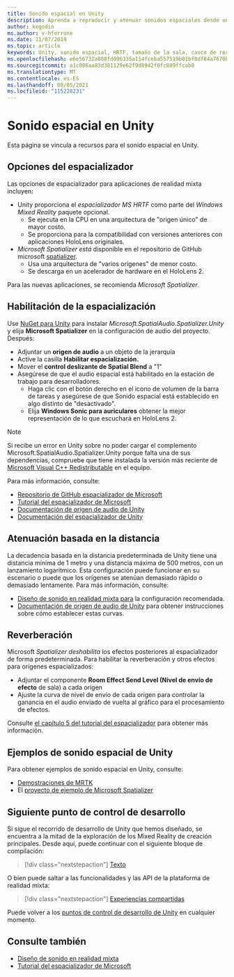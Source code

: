 ```yaml
---
title: Sonido espacial en Unity
description: Aprenda a reproducir y atenuar sonidos espaciales desde un punto 3D específico dentro de la escena de Unity con ejemplos.
author: kegodin
ms.author: v-hferrone
ms.date: 11/07/2019
ms.topic: article
keywords: Unity, sonido espacial, HRTF, tamaño de la sala, casco de realidad mixta, casco de realidad mixta de Windows, casco de realidad virtual, MRTK, Mixed Reality Toolkit, espacializador, reverberación
ms.openlocfilehash: e6e56732a888fd096335a114fceba557519b01bf8df84a7670b9265f46c75a34
ms.sourcegitcommit: a1c086aa83d381129e62f9d8942f0fc889ffcab0
ms.translationtype: MT
ms.contentlocale: es-ES
ms.lasthandoff: 08/05/2021
ms.locfileid: "115228231"
---
```

# <a name="spatial-sound-in-unity"></a>Sonido espacial en Unity

Esta página se vincula a recursos para el sonido espacial en Unity.

## <a name="spatializer-options"></a>Opciones del espacializador

Las opciones de espacializador para aplicaciones de realidad mixta incluyen:
* Unity proporciona el *espacializador MS HRTF* como parte del *Windows Mixed Reality* paquete opcional.
  * Se ejecuta en la CPU en una arquitectura de "origen único" de mayor costo.
  * Se proporciona para la compatibilidad con versiones anteriores con aplicaciones HoloLens originales.
* *Microsoft Spatializer está* disponible en el repositorio de GitHub microsoft [spatializer](https://github.com/microsoft/spatialaudio-unity).
  * Usa una arquitectura de "varios orígenes" de menor costo.
  * Se descarga en un acelerador de hardware en el HoloLens 2. 

Para las nuevas aplicaciones, se recomienda *Microsoft Spatializer*.

## <a name="enable-spatialization"></a>Habilitación de la espacialización

Use [NuGet para Unity](https://github.com/GlitchEnzo/NuGetForUnity/releases/latest) para instalar _Microsoft.SpatialAudio.Spatializer.Unity_ y elija **Microsoft Spatializer** en la configuración de audio del proyecto. Después:
* Adjuntar un **origen de audio** a un objeto de la jerarquía
* Active la casilla **Habilitar espacialización.**
* Mover el **control deslizante de Spatial Blend** a "1"
* Asegúrese de que el audio espacial está habilitado en la estación de trabajo para desarrolladores. 
    * Haga clic con el botón derecho en el icono de volumen de la barra de tareas y asegúrese de que Sonido espacial está establecido en algo distinto de "desactivado". 
    * Elija **Windows Sonic para auriculares** obtener la mejor representación de lo que escuchará en HoloLens 2.

>[!NOTE]
>Si recibe un error en Unity sobre no poder cargar el complemento Microsoft.SpatialAudio.Spatializer.Unity porque falta una de sus dependencias, compruebe que tiene instalada la versión más reciente de [Microsoft Visual C++ Redistributable](https://support.microsoft.com/en-us/help/2977003/the-latest-supported-visual-c-downloads) en el equipo.

Para más información, consulte:
* [Repositorio de GitHub espacializador de Microsoft](https://github.com/microsoft/spatialaudio-unity)
* [Tutorial del espacializador de Microsoft](tutorials/unity-spatial-audio-ch1.md)
* [Documentación de origen de audio de Unity](https://docs.unity3d.com/2019.3/Documentation/Manual/class-AudioSource.html)
* [Documentación del espacializador de Unity](https://docs.unity3d.com/Manual/VRAudioSpatializer.html)

## <a name="distance-based-attenuation"></a>Atenuación basada en la distancia

La decadencia basada en la distancia predeterminada de Unity tiene una distancia mínima de 1 metro y una distancia máxima de 500 metros, con un lanzamiento logarítmico. Esta configuración puede funcionar en su escenario o puede que los orígenes se atenúan demasiado rápido o demasiado lentamente. Para más información, consulte:
* [Diseño de sonido en realidad mixta para](../../design/spatial-sound-design.md) la configuración recomendada.
* [Documentación de origen de audio de Unity](https://docs.unity3d.com/2019.3/Documentation/Manual/class-AudioSource.html) para obtener instrucciones sobre cómo establecer estas curvas.

## <a name="reverb"></a>Reverberación

Microsoft _Spatializer deshabilita_ los efectos posteriores al espacializador de forma predeterminada. Para habilitar la reverberación y otros efectos para orígenes espacializados:
* Adjuntar el componente **Room Effect Send Level (Nivel de envío de efecto** de sala) a cada origen
* Ajuste la curva de nivel de envío de cada origen para controlar la ganancia en el audio enviado de vuelta al gráfico para el procesamiento de efectos.

Consulte [el capítulo 5 del tutorial del espacializador](tutorials/unity-spatial-audio-ch5.md) para obtener más información.

## <a name="unity-spatial-sound-examples"></a>Ejemplos de sonido espacial de Unity

Para obtener ejemplos de sonido espacial en Unity, consulte:
* [Demostraciones de MRTK](https://github.com/microsoft/MixedRealityToolkit-Unity/tree/mrtk_release/Assets/MixedRealityToolkit.Examples/Demos/Audio)
* El [proyecto de ejemplo de Microsoft Spatializer](https://github.com/microsoft/spatialaudio-unity/tree/master/Samples/MicrosoftSpatializerSample)

## <a name="next-development-checkpoint"></a>Siguiente punto de control de desarrollo

Si sigue el recorrido de desarrollo de Unity que hemos diseñado, se encuentra a la mitad de la exploración de los Mixed Reality de creación principales. Desde aquí, puede continuar con el siguiente bloque de compilación:

> [!div class="nextstepaction"]
> [Texto](text-in-unity.md)

O bien puede saltar a las funcionalidades y las API de la plataforma de realidad mixta:

> [!div class="nextstepaction"]
> [Experiencias compartidas](shared-experiences-in-unity.md)

Puede volver a los [puntos de control de desarrollo de Unity](unity-development-overview.md#2-core-building-blocks) en cualquier momento.

## <a name="see-also"></a>Consulte también

* [Diseño de sonido en realidad mixta](../../design/spatial-sound-design.md)
* [Tutorial del espacializador de Microsoft](tutorials/unity-spatial-audio-ch1.md)
